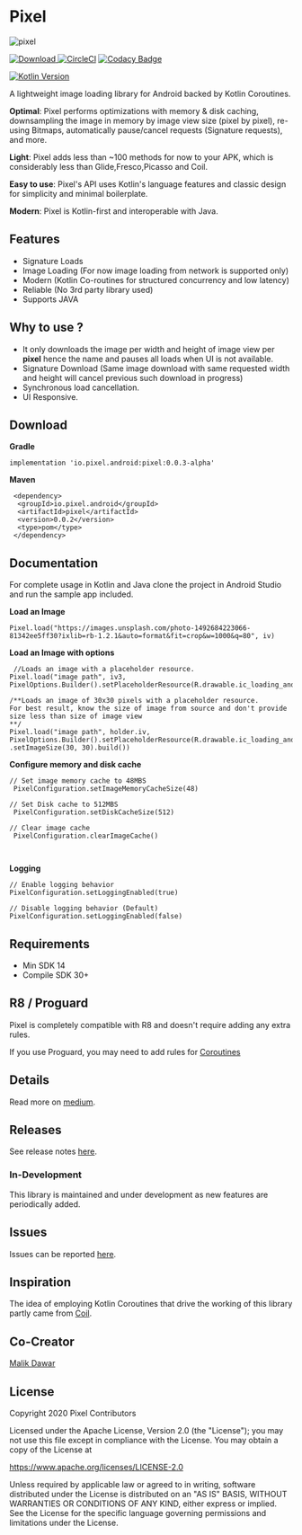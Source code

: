 # Pixel
![pixel](https://miro.medium.com/max/875/0*iAMn0EvUMF__xp3F)

[ ![Download](https://api.bintray.com/packages/mmobin789/pixel/io.pixel.android/images/download.svg?version=0.0.3-alpha) ](https://bintray.com/mmobin789/pixel/io.pixel.android/0.0.3-alpha/link)
[![CircleCI](https://circleci.com/gh/mmobin789/pixel/tree/master.svg?style=svg)](https://circleci.com/gh/mmobin789/pixel/tree/master)
[![Codacy Badge](https://app.codacy.com/project/badge/Grade/863ea5386f204bd4807580d3ae231874)](https://www.codacy.com/manual/mmobin789/pixel?utm_source=github.com&amp;utm_medium=referral&amp;utm_content=mmobin789/pixel&amp;utm_campaign=Badge_Grade)

[![Kotlin Version](https://img.shields.io/badge/kotlin-1.4.10-green.svg)](http://kotlinlang.org/)

A lightweight image loading library for Android backed by Kotlin Coroutines.

**Optimal**: Pixel performs optimizations with memory & disk caching, downsampling the image in memory by image view size (pixel by pixel), re-using Bitmaps, automatically pause/cancel requests (Signature requests), and more.

**Light**: Pixel adds less than ~100 methods for now to your APK, which is considerably less than Glide,Fresco,Picasso and Coil.

**Easy to use**: Pixel's API uses Kotlin's language features and classic design for simplicity and minimal boilerplate.

**Modern**: Pixel is Kotlin-first and interoperable with Java.

## Features
 - Signature Loads
 - Image Loading (For now image loading from network is supported only)
 - Modern (Kotlin Co-routines for structured concurrency and low latency)
 - Reliable (No 3rd party library used)
 - Supports JAVA
 
 
 ## Why to use ?
   
   - It only downloads the image per width and height of image view per **pixel** hence the name and pauses all loads when UI is not          available.
   - Signature Download (Same image download with same requested width and height will cancel previous such download in progress)
   - Synchronous load cancellation.
   - UI Responsive.
  
 
 
 ## Download
 
 **Gradle**
 ```
 implementation 'io.pixel.android:pixel:0.0.3-alpha'
 ```
 
 **Maven**
  
```
 <dependency>
  <groupId>io.pixel.android</groupId>
  <artifactId>pixel</artifactId>
  <version>0.0.2</version>
  <type>pom</type>
 </dependency>
```
 

## Documentation
 
For complete usage in Kotlin and Java clone the project in Android Studio and run the sample app included.

 
 **Load an Image**
 
 ```
 Pixel.load("https://images.unsplash.com/photo-1492684223066-81342ee5ff30?ixlib=rb-1.2.1&auto=format&fit=crop&w=1000&q=80", iv)
 ```
 **Load an Image with options**
 
 ```
  //Loads an image with a placeholder resource.
 Pixel.load("image path", iv3, PixelOptions.Builder().setPlaceholderResource(R.drawable.ic_loading_android).build())
 
 /**Loads an image of 30x30 pixels with a placeholder resource.
 For best result, know the size of image from source and don't provide size less than size of image view
 **/
 Pixel.load("image path", holder.iv, PixelOptions.Builder().setPlaceholderResource(R.drawable.ic_loading_android)
 .setImageSize(30, 30).build())

 ```
 
 **Configure memory and disk cache**
 
 ```
 // Set image memory cache to 48MBS
  PixelConfiguration.setImageMemoryCacheSize(48)
  
 // Set Disk cache to 512MBS
  PixelConfiguration.setDiskCacheSize(512)
  
 // Clear image cache
  PixelConfiguration.clearImageCache()
  
   
   ```
   
 **Logging**
 
   ```
 // Enable logging behavior
   PixelConfiguration.setLoggingEnabled(true)
   
 // Disable logging behavior (Default)
   PixelConfiguration.setLoggingEnabled(false)
   ```
   ## Requirements
   - Min SDK 14
   - Compile SDK 30+
   
   ## R8 / Proguard
   Pixel is completely compatible with R8 and doesn't require adding any extra rules.

   If you use Proguard, you may need to add rules for [Coroutines](https://github.com/Kotlin/kotlinx.coroutines/blob/master/kotlinx-coroutines-core/jvm/resources/META-INF/proguard/coroutines.pro)
   
   ## Details
   
   Read more on [medium](https://medium.com/better-programming/introducing-pixel-a-new-kotlin-image-loading-library-for-android-a37a7a192f73).
   
   ## Releases
   See release notes [here](https://github.com/mmobin789/pixel/releases).
 
 ### In-Development
 This library is maintained and under development as new features are periodically added.


## Issues
Issues can be reported [here](https://github.com/mmobin789/pixel/issues).

## Inspiration
The idea of employing Kotlin Coroutines that drive the working of this library partly came from [Coil](https://github.com/coil-kt).

## Co-Creator
  [Malik Dawar](https://github.com/malikdawar)

## License
Copyright 2020 Pixel Contributors

Licensed under the Apache License, Version 2.0 (the "License");
you may not use this file except in compliance with the License.
You may obtain a copy of the License at

   https://www.apache.org/licenses/LICENSE-2.0

Unless required by applicable law or agreed to in writing, software
distributed under the License is distributed on an "AS IS" BASIS,
WITHOUT WARRANTIES OR CONDITIONS OF ANY KIND, either express or implied.
See the License for the specific language governing permissions and
limitations under the License.
